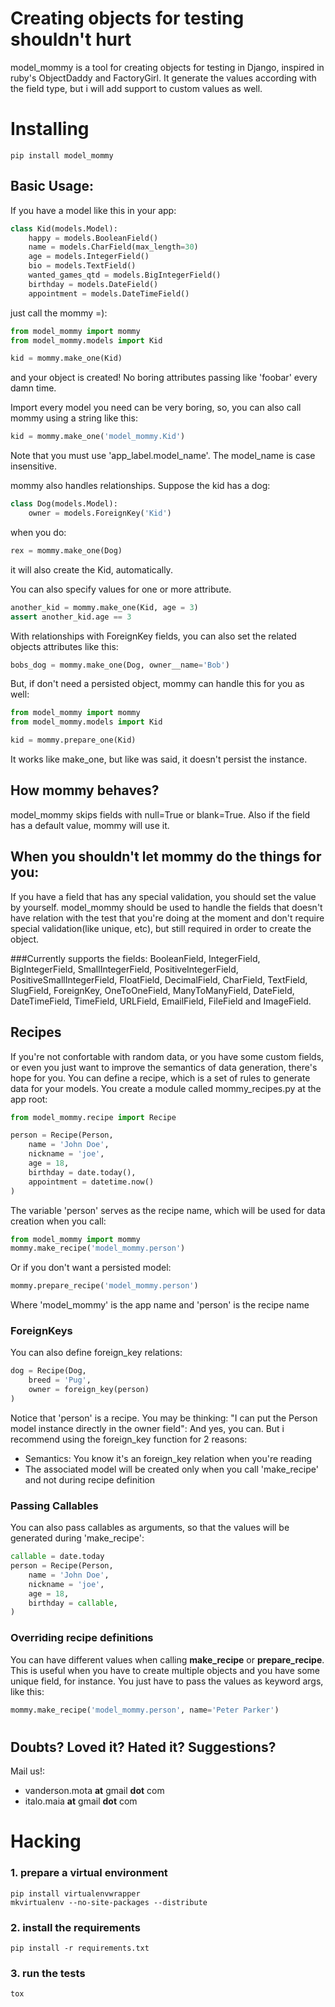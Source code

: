# Creating objects for testing shouldn't hurt

model_mommy is a tool for creating objects for testing in Django, inspired in ruby's ObjectDaddy and FactoryGirl.
It generate the values according with the field type, but i will add support to custom values as well.


# Installing

```console
pip install model_mommy
```

## Basic Usage:

If you have a model like this in your app:

```python
class Kid(models.Model):
    happy = models.BooleanField()
    name = models.CharField(max_length=30)
    age = models.IntegerField()
    bio = models.TextField()
    wanted_games_qtd = models.BigIntegerField()
    birthday = models.DateField()
    appointment = models.DateTimeField()
```

just call the mommy =):

```python
from model_mommy import mommy
from model_mommy.models import Kid

kid = mommy.make_one(Kid)
```

and your object is created! No boring attributes passing like 'foobar' every damn time.

Import every model you need can be very boring, so, you can also call mommy using a string like this:

```python
kid = mommy.make_one('model_mommy.Kid')
```
Note that you must use 'app_label.model_name'. The model_name is case insensitive.

mommy also handles relationships. Suppose the kid has a dog:

```python
class Dog(models.Model):
    owner = models.ForeignKey('Kid')
```

when you do:

```python
rex = mommy.make_one(Dog)
```

it will also create the Kid, automatically.

You can also specify values for one or more attribute.

```python
another_kid = mommy.make_one(Kid, age = 3)
assert another_kid.age == 3
```

With relationships with ForeignKey fields, you can also set the related objects attributes like this:

```python
bobs_dog = mommy.make_one(Dog, owner__name='Bob')
```

But, if don't need a persisted object, mommy can handle this for you as well:

```python
from model_mommy import mommy
from model_mommy.models import Kid

kid = mommy.prepare_one(Kid)
```

It works like make_one, but like was said, it doesn't persist the instance.

## How mommy behaves?

model_mommy skips fields with null=True or blank=True. Also if the field has a default value, mommy will use it.

## When you shouldn't let mommy do the things for you:

If you have a field that has any special validation, you should set the value by yourself.
model_mommy should be used to handle the fields that doesn't have relation with the test that you're doing at the moment and don't require special validation(like unique, etc), but still required in order to create the object.

###Currently supports the fields:
BooleanField, IntegerField, BigIntegerField, SmallIntegerField, PositiveIntegerField, PositiveSmallIntegerField, FloatField, DecimalField, CharField, TextField, SlugField, ForeignKey, OneToOneField, ManyToManyField, DateField, DateTimeField, TimeField, URLField, EmailField, FileField and ImageField.

## Recipes
If you're not confortable with random data, or you have some custom fields, or even you just want to improve the semantics of data generation, there's hope for you.
You can define a recipe, which is a set of rules to generate data for your models. You create a module called mommy_recipes.py at the app root:

```python
from model_mommy.recipe import Recipe

person = Recipe(Person,
    name = 'John Doe',
    nickname = 'joe',
    age = 18,
    birthday = date.today(),
    appointment = datetime.now()
)
```

The variable 'person' serves as the recipe name, which will be used for data creation when you call:

```python
from model_mommy import mommy
mommy.make_recipe('model_mommy.person')
```

Or if you don't want a persisted model:

```python
mommy.prepare_recipe('model_mommy.person')
```

Where 'model_mommy' is the app name and 'person' is the recipe name

### ForeignKeys

You can also define foreign_key relations:

```python
dog = Recipe(Dog,
    breed = 'Pug',
    owner = foreign_key(person)
)
```

Notice that 'person' is a recipe. You may be thinking: "I can put the Person model instance directly in the owner field": And yes, you can. But i recommend using the foreign_key function for 2 reasons:

  * Semantics: You know it's an foreign_key relation when you're reading
  * The associated model will be created only when you call 'make_recipe' and not during recipe definition

### Passing Callables

You can also pass callables as arguments, so that the values will be generated during 'make_recipe':

```python
callable = date.today
person = Recipe(Person,
    name = 'John Doe',
    nickname = 'joe',
    age = 18,
    birthday = callable,
)
```

### Overriding recipe definitions
You can have different values when calling **make_recipe** or **prepare_recipe**. This is useful when you have to create multiple objects and you have some unique field, for instance. You just have to pass the values as keyword args, like this:

```python
mommy.make_recipe('model_mommy.person', name='Peter Parker')
```

#
## Doubts? Loved it? Hated it? Suggestions?

Mail us!:

 *  vanderson.mota **at** gmail **dot** com
 *  italo.maia **at** gmail **dot** com

# Hacking

### 1. prepare a virtual environment

```console
pip install virtualenvwrapper
mkvirtualenv --no-site-packages --distribute
```

### 2. install the requirements

```console
pip install -r requirements.txt
```

### 3. run the tests

```console
tox
```
